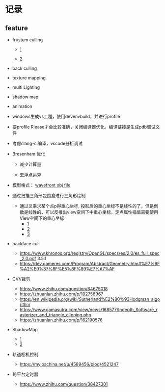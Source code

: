 # 记录


## feature

* frustum culling

    * [1](https://www.gamedev.net/articles/programming/general-and-gameplay-programming/frustum-culling-r4613/)

    * [2](http://www.lighthouse3d.com/tutorials/view-frustum-culling/)

* back culling

* texture mapping

* multi Lighting

* shadow map

* animation

* windows生成vs工程，使用devenvbuild，并进行profile

* 要profile Rlease才会比较准确，关闭编译器优化，编译链接是生成pdb调试文件

* 考虑clang-cl编译，vscode分析调试

* Bresenham 优化

    * 减少计算量

    * 去浮点运算

* 模型格式： [wavefront obj file](https://en.wikipedia.org/wiki/Wavefront_.obj_file)

* 通过扫描三角形包围盒进行三角形绘制

    * 通过叉乘求某个点p得重心坐标, 投影后的重心坐标不是线性的了，但是倒数是线性的，可以反推出view空间下中重心坐标，定点属性插值需要使用View空间下的重心坐标
        * [1](https://www.scratchapixel.com/lessons/3d-basic-rendering/rasterization-practical-implementation/rasterization-stage)
        * [2](https://zhuanlan.zhihu.com/p/134912873)
        * [3](https://zhuanlan.zhihu.com/p/65495373)

* backface cull
    * https://www.khronos.org/registry/OpenGL/specs/es/2.0/es_full_spec_2.0.pdf 3.5.1
    * https://dev.gameres.com/Program/Abstract/Geometry.htm#%E7%9F%A2%E9%87%8F%E5%8F%89%E7%A7%AF

* CVV裁剪
    * https://www.zhihu.com/question/64675018
    * https://zhuanlan.zhihu.com/p/102758967
    * https://en.wikipedia.org/wiki/Sutherland%E2%80%93Hodgman_algorithm
    * https://www.gamasutra.com/view/news/168577/Indepth_Software_rasterizer_and_triangle_clipping.php
    * https://zhuanlan.zhihu.com/p/162190576

* ShadowMap
    * [1](https://learnopengl-cn.readthedocs.io/zh/latest/05%20Advanced%20Lighting/03%20Shadows/01%20Shadow%20Mapping/)
    * [2](http://www.opengl-tutorial.org/cn/intermediate-tutorials/tutorial-16-shadow-mapping/)

* 轨道相机控制
    * https://my.oschina.net/u/4589456/blog/4521247

* 跨平台定时器
    * https://www.zhihu.com/question/38427301
